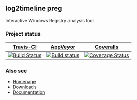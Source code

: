 ## log2timeline preg

Interactive Windows Registry analysis tool

### Project status

[Travis-CI](https://travis-ci.org/) | [AppVeyor](https://ci.appveyor.com) | [Coveralls](https://coveralls.io/)
--- | --- | --- 
[![Build Status](https://travis-ci.org/log2timeline/l2tpreg.svg?branch=master)](https://travis-ci.org/log2timeline/l2tpreg) | [![Build status](https://ci.appveyor.com/api/projects/status/68seytytliab5p2q?svg=true)](https://ci.appveyor.com/project/joachimmetz/l2tpreg) | [![Coverage Status](https://img.shields.io/coveralls/log2timeline/l2tpreg.svg)](https://coveralls.io/r/log2timeline/l2tpreg?branch=master)

### Also see

* [Homepage](https://github.com/log2timeline/l2tpreg)
* [Downloads](https://github.com/log2timeline/l2tpreg/releases)
* [Documentation](https://github.com/log2timeline/l2tpreg/wiki)

